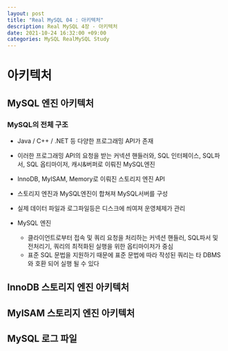 ```yaml
---
layout: post
title: "Real MySQL 04 : 아키텍처"
description: Real MySQL 4장 - 아키텍처
date: 2021-10-24 16:32:00 +09:00
categories: MySQL RealMySQL Study
---
```


# 아키텍처

## MySQL 엔진 아키텍처

### MySQL의 전체 구조
- Java / C++ / .NET 등 다양한 프로그래밍 API가 존재
- 이러한 프로그래밍 API의 요청을 받는 커넥션 핸들러와, SQL 인터페이스, SQL파서, SQL 옵티마이저, 캐시&버퍼로 이뤄진 MySQL엔진
- InnoDB, MyISAM, Memory로 이뤄진 스토리지 엔진 API
- 스토리지 엔진과 MySQL엔진이 합쳐져 MySQL서버를 구성
- 실제 데이터 파일과 로그파일등은 디스크에 씌여져 운영체제가 관리

- MySQL 엔진
    + 클라이언트로부터 접속 및 쿼리 요청을 처리하는 커넥션 핸들러, SQL파서 및 전처리기, 쿼리의 최적화된 실행을 위한 옵티마이저가 중심
    + 표준 SQL 문법을 지원하기 때문에 표준 문법에 따라 작성된 쿼리는 타 DBMS와 호환 되어 실행 될 수 있다

## InnoDB 스토리지 엔진 아키텍처

## MyISAM 스토리지 엔진 아키텍처

## MySQL 로그 파일